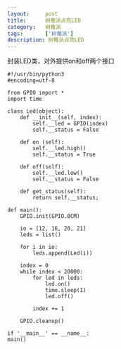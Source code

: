 ```yaml
---
layout:     post
title:      树莓派点亮LED
category:   树莓派
tags:       ['树莓派']
description: 树莓派点亮LED
---
```


封装LED类，对外提供on和off两个接口

	#!/usr/bin/python3
	#encoding=utf-8
	
	from GPIO import *
	import time
	
	class Led(object):
	    def __init__(self, index):
	        self.__led = GPIO(index)
	        self.__status = False
	
	    def on (self):
	        self.__led.high()
	        self.__status = True
	
	    def off(self):
	        self.__led.low()
	        self.__status = False
	
	    def get_status(self):
	        return self.__status;
	
	def main():
	    GPIO.init(GPIO.BCM)
	
	    io = [12, 16, 20, 21]
	    leds = list()
	
	    for i in io:
	        leds.append(Led(i))
	
	    index = 0
	    while index < 20000:
	        for led in leds:
	            led.on()
	            time.sleep(1)
	            led.off()
	
	        index += 1
	
	    GPIO.cleanup()
	
	if '__main__' == __name__:
    main()


